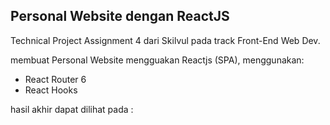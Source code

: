 ## Personal Website dengan ReactJS

Technical Project Assignment 4 dari Skilvul pada track Front-End Web Dev.

membuat Personal Website mengguakan Reactjs (SPA),
menggunakan:
- React Router 6
- React Hooks

hasil akhir dapat dilihat pada :
